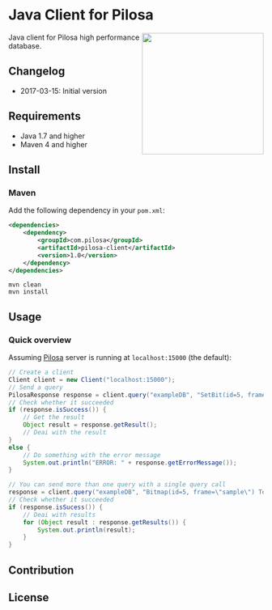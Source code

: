 # Java Client for Pilosa

<img src="https://github.com/yuce/java-pilosa/blob/readme/logo.png" style="float: right" align="right" height="240">

Java client for Pilosa high performance database.

## Changelog

* 2017-03-15: Initial version

## Requirements

* Java 1.7 and higher
* Maven 4 and higher

## Install

### Maven

Add the following dependency in your `pom.xml`:


```xml
<dependencies>
    <dependency>
        <groupId>com.pilosa</groupId>
        <artifactId>pilosa-client</artifactId>
        <version>1.0</version>
    </dependency>
</dependencies>
```


```
mvn clean
mvn install
```

## Usage

### Quick overview

Assuming [Pilosa](https://github.com/pilosa/pilosa) server is running at `localhost:15000` (the default):

```java
// Create a client
Client client = new Client("localhost:15000");
// Send a query
PilosaResponse response = client.query("exampleDB", "SetBit(id=5, frame=\"sample\", profileID=42)");
// Check whether it succeeded
if (response.isSuccess()) {
    // Get the result
    Object result = response.getResult();
    // Deai with the result
}
else {
    // Do something with the error message
    System.out.println("ERROR: " + response.getErrorMessage());
}

// You can send more than one query with a single query call
response = client.query("exampleDB", "Bitmap(id=5, frame=\"sample\") TopN(frame=\"sample\", n=5)");
// Check whether it succeeded
if (response.isSucess()) {
    // Deai with results
    for (Object result : response.getResults()) {
        System.out.println(result);
    }
}
```

## Contribution

## License
